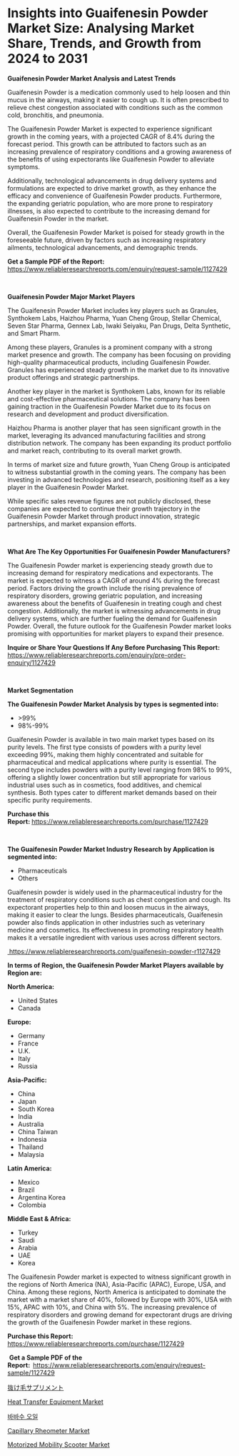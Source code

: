 <p><h1>Insights into Guaifenesin Powder Market Size: Analysing Market Share, Trends, and Growth from 2024 to 2031</h1></p><p><strong>Guaifenesin Powder Market Analysis and Latest Trends</strong></p>
<p><p>Guaifenesin Powder is a medication commonly used to help loosen and thin mucus in the airways, making it easier to cough up. It is often prescribed to relieve chest congestion associated with conditions such as the common cold, bronchitis, and pneumonia.</p><p>The Guaifenesin Powder Market is expected to experience significant growth in the coming years, with a projected CAGR of 8.4% during the forecast period. This growth can be attributed to factors such as an increasing prevalence of respiratory conditions and a growing awareness of the benefits of using expectorants like Guaifenesin Powder to alleviate symptoms.</p><p>Additionally, technological advancements in drug delivery systems and formulations are expected to drive market growth, as they enhance the efficacy and convenience of Guaifenesin Powder products. Furthermore, the expanding geriatric population, who are more prone to respiratory illnesses, is also expected to contribute to the increasing demand for Guaifenesin Powder in the market.</p><p>Overall, the Guaifenesin Powder Market is poised for steady growth in the foreseeable future, driven by factors such as increasing respiratory ailments, technological advancements, and demographic trends.</p></p>
<p><strong>Get a Sample PDF of the Report:&nbsp;</strong> <a href="https://www.reliableresearchreports.com/enquiry/request-sample/1127429">https://www.reliableresearchreports.com/enquiry/request-sample/1127429</a></p>
<p>&nbsp;</p>
<p><strong>Guaifenesin Powder Major Market Players</strong></p>
<p><p>The Guaifenesin Powder Market includes key players such as Granules, Synthokem Labs, Haizhou Pharma, Yuan Cheng Group, Stellar Chemical, Seven Star Pharma, Gennex Lab, Iwaki Seiyaku, Pan Drugs, Delta Synthetic, and Smart Pharm. </p><p>Among these players, Granules is a prominent company with a strong market presence and growth. The company has been focusing on providing high-quality pharmaceutical products, including Guaifenesin Powder. Granules has experienced steady growth in the market due to its innovative product offerings and strategic partnerships. </p><p>Another key player in the market is Synthokem Labs, known for its reliable and cost-effective pharmaceutical solutions. The company has been gaining traction in the Guaifenesin Powder Market due to its focus on research and development and product diversification.</p><p>Haizhou Pharma is another player that has seen significant growth in the market, leveraging its advanced manufacturing facilities and strong distribution network. The company has been expanding its product portfolio and market reach, contributing to its overall market growth.</p><p>In terms of market size and future growth, Yuan Cheng Group is anticipated to witness substantial growth in the coming years. The company has been investing in advanced technologies and research, positioning itself as a key player in the Guaifenesin Powder Market.</p><p>While specific sales revenue figures are not publicly disclosed, these companies are expected to continue their growth trajectory in the Guaifenesin Powder Market through product innovation, strategic partnerships, and market expansion efforts.</p></p>
<p>&nbsp;</p>
<p><strong>What Are The Key Opportunities For Guaifenesin Powder Manufacturers?</strong></p>
<p><p>The Guaifenesin Powder market is experiencing steady growth due to increasing demand for respiratory medications and expectorants. The market is expected to witness a CAGR of around 4% during the forecast period. Factors driving the growth include the rising prevalence of respiratory disorders, growing geriatric population, and increasing awareness about the benefits of Guaifenesin in treating cough and chest congestion. Additionally, the market is witnessing advancements in drug delivery systems, which are further fueling the demand for Guaifenesin Powder. Overall, the future outlook for the Guaifenesin Powder market looks promising with opportunities for market players to expand their presence.</p></p>
<p><strong>Inquire or Share Your Questions If Any Before Purchasing This Report:</strong> <a href="https://www.reliableresearchreports.com/enquiry/pre-order-enquiry/1127429">https://www.reliableresearchreports.com/enquiry/pre-order-enquiry/1127429</a></p>
<p>&nbsp;</p>
<p><strong>Market Segmentation</strong></p>
<p><strong>The Guaifenesin Powder Market Analysis by types is segmented into:</strong></p>
<p><ul><li>>99%</li><li>98%-99%</li></ul></p>
<p><p>Guaifenesin Powder is available in two main market types based on its purity levels. The first type consists of powders with a purity level exceeding 99%, making them highly concentrated and suitable for pharmaceutical and medical applications where purity is essential. The second type includes powders with a purity level ranging from 98% to 99%, offering a slightly lower concentration but still appropriate for various industrial uses such as in cosmetics, food additives, and chemical synthesis. Both types cater to different market demands based on their specific purity requirements.</p></p>
<p><strong>Purchase this Report:&nbsp;</strong><a href="https://www.reliableresearchreports.com/purchase/1127429">https://www.reliableresearchreports.com/purchase/1127429</a></p>
<p>&nbsp;</p>
<p><strong>The Guaifenesin Powder Market Industry Research by Application is segmented into:</strong></p>
<p><ul><li>Pharmaceuticals</li><li>Others</li></ul></p>
<p><p>Guaifenesin powder is widely used in the pharmaceutical industry for the treatment of respiratory conditions such as chest congestion and cough. Its expectorant properties help to thin and loosen mucus in the airways, making it easier to clear the lungs. Besides pharmaceuticals, Guaifenesin powder also finds application in other industries such as veterinary medicine and cosmetics. Its effectiveness in promoting respiratory health makes it a versatile ingredient with various uses across different sectors.</p></p>
<p><a href="https://www.reliableresearchreports.com/guaifenesin-powder-r1127429">&nbsp;https://www.reliableresearchreports.com/guaifenesin-powder-r1127429</a></p>
<p><strong>In terms of Region, the Guaifenesin Powder Market Players available by Region are:</strong></p>
<p>
    <p> <strong> North America: </strong>
        <ul>
            <li>United States</li>
            <li>Canada</li>
        </ul>
        </p> 
    <p> <strong> Europe: </strong>
        <ul>
            <li>Germany</li>
            <li>France</li>
            <li>U.K.</li>
            <li>Italy</li>
            <li>Russia</li>
        </ul>
        </p> 
    <p> <strong> Asia-Pacific: </strong>
        <ul>
            <li>China</li>
            <li>Japan</li>
            <li>South Korea</li>
            <li>India</li>
            <li>Australia</li>
            <li>China Taiwan</li>
            <li>Indonesia</li>
            <li>Thailand</li>
            <li>Malaysia</li>
        </ul>
        </p> 
    <p> <strong> Latin America: </strong>
        <ul>
            <li>Mexico</li>
            <li>Brazil</li>
            <li>Argentina Korea</li>
            <li>Colombia</li>
        </ul>
        </p> 
    <p> <strong> Middle East & Africa: </strong>
        <ul>
            <li>Turkey</li>
            <li>Saudi</li>
            <li>Arabia</li>
            <li>UAE</li>
            <li>Korea</li>
        </ul>
    </p>
    </p>
<p><p>The Guaifenesin Powder market is expected to witness significant growth in the regions of North America (NA), Asia-Pacific (APAC), Europe, USA, and China. Among these regions, North America is anticipated to dominate the market with a market share of 40%, followed by Europe with 30%, USA with 15%, APAC with 10%, and China with 5%. The increasing prevalence of respiratory disorders and growing demand for expectorant drugs are driving the growth of the Guaifenesin Powder market in these regions.</p></p>
<p><strong>Purchase this Report: </strong><a href="https://www.reliableresearchreports.com/purchase/1127429">https://www.reliableresearchreports.com/purchase/1127429</a></p>
<p>&nbsp;<strong>Get a Sample PDF of the Report:&nbsp;&nbsp;</strong><a href="https://www.reliableresearchreports.com/enquiry/request-sample/1127429">https://www.reliableresearchreports.com/enquiry/request-sample/1127429</a></p>
<p><strong></strong></p>
<p><p><a href="https://medium.com/@russellrodriguez2727/%E8%96%84%E6%AF%9B%E3%82%B5%E3%83%97%E3%83%AA%E3%83%A1%E3%83%B3%E3%83%88%E5%B8%82%E5%A0%B4%E3%81%AE%E8%A6%8F%E6%A8%A1-%E5%B8%82%E5%A0%B4%E3%81%AE%E5%B1%95%E6%9C%9B%E3%81%A8%E5%B8%82%E5%A0%B4%E4%BA%88%E6%B8%AC-2024%E5%B9%B4%E3%81%8B%E3%82%892031%E5%B9%B4%E3%81%BE%E3%81%A7-2411b58afdd8">抜け毛サプリメント</a></p><p><a href="https://www.linkedin.com/pulse/heat-transfer-equipment-market-competitive-analysis-trends-xsfic">Heat Transfer Equipment Market</a></p><p><a href="https://medium.com/@emmareed1901/%EB%B0%94%EB%B0%94%EC%88%98-%EC%98%A4%EC%9D%BC-%EC%8B%9C%EC%9E%A5-%EB%B6%84%EC%84%9D-%EA%B8%80%EB%A1%9C%EB%B2%8C-%EC%82%B0%EC%97%85-%EC%A0%84%EB%A7%9D%EA%B3%BC-%EC%98%88%EC%B8%A1-2024%EB%85%84%EB%B6%80%ED%84%B0-2031%EB%85%84%EA%B9%8C%EC%A7%80-750a51a8f3f3">바바수 오일</a></p><p><a href="https://www.linkedin.com/pulse/capillary-rheometer-market-size-cagr-trends-2024-2030-fhw0c">Capillary Rheometer Market</a></p><p><a href="https://github.com/suaretopek9/Market-Research-Report-List-2/blob/main/motorized-mobility-scooter-market.md">Motorized Mobility Scooter Market</a></p></p>